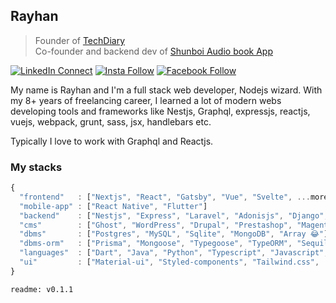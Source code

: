 ## Rayhan

> Founder of [TechDiary](https://www.techdiary.dev) <br/>
> Co-founder and backend dev of [Shunboi Audio book App](https://play.google.com/store/apps/details?id=com.shunboi)

[![LinkedIn Connect](https://img.shields.io/badge/%20-Connect-black?color=14171A&labelColor=212121&logo=linkedin&logoColor=ffffff)](https://www.linkedin.com/in/kingrayhan)   [![Insta Follow](https://img.shields.io/badge/%20-Follow-black?color=14171A&labelColor=d81b60&logo=instagram&logoColor=ffffff)](https://www.instagram.com/king_rayhan)   [![Facebook Follow](https://img.shields.io/badge/%20-Connect-black?color=14171A&labelColor=1976d2&logo=facebook&logoColor=ffffff)](https://www.facebook.com/kingrayhan2)

My name is Rayhan and I'm a full stack web developer, Nodejs wizard. With my 8+ years of freelancing career, I learned a lot of modern webs developing tools and frameworks like Nestjs, Graphql, expressjs, reactjs, vuejs, webpack, grunt, sass, jsx, handlebars etc.

Typically I love to work with Graphql and Reactjs.


### My stacks

```js
{
  "frontend"   : ["Nextjs", "React", "Gatsby", "Vue", "Svelte", ...more],
  "mobile-app" : ["React Native", "Flutter"]
  "backend"    : ["Nestjs", "Express", "Laravel", "Adonisjs", "Django", "Flask"...more],
  "cms"        : ["Ghost", "WordPress", "Drupal", "Prestashop", "Magento", "kirby", "Strapi", "Contentful", "Shopify", "Netlify-cms"],
  "dbms"       : ["Postgres", "MySQL", "Sqlite", "MongoDB", "Array 😂"],
  "dbms-orm"   : ["Prisma", "Mongoose", "Typegoose", "TypeORM", "Sequilize", "knex"]
  "languages"  : ["Dart", "Java", "Python", "Typescript", "Javascript", "php", "C", "C++", "Ada"],
  "ui"         : ["Material-ui", "Styled-components", "Tailwind.css", ...more]
}
```

```
readme: v0.1.1
```
